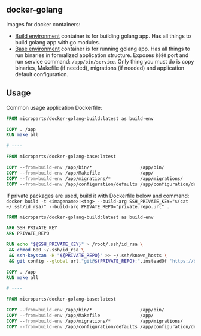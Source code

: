 docker-golang
-------------

Images for docker containers:

* [Build environment](build) container is for building golang app. Has all things to build golang app with go modules. 
* [Base environment](base) container is for running golang app. Has all things to run binaries in formalized application 
structure. Exposes `8080` port and run service command: `/app/bin/service`. Only thing you must do is copy binaries, 
Makefile (if needed), migrations (if needed) and application default configuration.

## Usage

Common usage application Dockerfile:

```dockerfile
FROM microparts/docker-golang-build:latest as build-env

COPY . /app
RUN make all

# ----

FROM microparts/docker-golang-base:latest

COPY --from=build-env /app/bin/*                  /app/bin/
COPY --from=build-env /app/Makefile               /app/
COPY --from=build-env /app/migrations/*           /app/migrations/
COPY --from=build-env /app/configuration/defaults /app/configuration/defaults
```

If private packages are used, build it with Dockerfile below and command: 
`docker build -t <imagename>:<tag> --build-arg SSH_PRIVATE_KEY="$(cat ~/.ssh/id_rsa)" --build-arg PRIVATE_REPO="private.repo.url" .`

```dockerfile
FROM microparts/docker-golang-build:latest as build-env

ARG SSH_PRIVATE_KEY
ARG PRIVATE_REPO

RUN echo "${SSH_PRIVATE_KEY}" > /root/.ssh/id_rsa \
 && chmod 600 ~/.ssh/id_rsa \
 && ssh-keyscan -H "${PRIVATE_REPO}" >> ~/.ssh/known_hosts \
 && git config --global url."git@${PRIVATE_REPO}:".insteadOf 'https://${PRIVATE_REPO}/'

COPY . /app
RUN make all

# ----

FROM microparts/docker-golang-base:latest

COPY --from=build-env /app/bin/*                  /app/bin/
COPY --from=build-env /app/Makefile               /app/
COPY --from=build-env /app/migrations/*           /app/migrations/
COPY --from=build-env /app/configuration/defaults /app/configuration/defaults

```